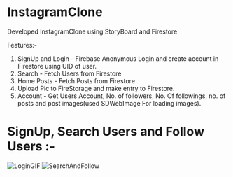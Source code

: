 # InstagramClone
Developed InstagramClone using StoryBoard and Firestore

Features:-
1. SignUp and Login - Firebase Anonymous Login and create account in Firestore using UID of user.
2. Search - Fetch Users from Firestore
3. Home Posts - Fetch Posts from Firestore
4. Upload Pic to FireStorage and make entry to Firestore.
5. Account - Get Users Account, No. of followers, No. Of followings, no. of posts and post images(used SDWebImage For loading images).

# SignUp, Search Users and Follow Users :-
![LoginGIF](https://user-images.githubusercontent.com/25646373/94346863-306f1480-004d-11eb-9145-db6b95a74da6.gif) ![SearchAndFollow](https://user-images.githubusercontent.com/25646373/94347122-4a115b80-004f-11eb-8a2b-2bb3c9088f7f.gif)

